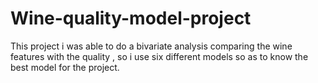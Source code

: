 # Wine-quality-model-project
This project i was able to do a bivariate analysis comparing the wine features with the quality , so i use six different models so as to know the best model for the project.


